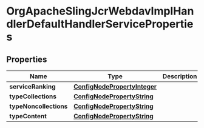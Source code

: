 
# OrgApacheSlingJcrWebdavImplHandlerDefaultHandlerServiceProperties

## Properties
Name | Type | Description | Notes
------------ | ------------- | ------------- | -------------
**serviceRanking** | [**ConfigNodePropertyInteger**](ConfigNodePropertyInteger.md) |  |  [optional]
**typeCollections** | [**ConfigNodePropertyString**](ConfigNodePropertyString.md) |  |  [optional]
**typeNoncollections** | [**ConfigNodePropertyString**](ConfigNodePropertyString.md) |  |  [optional]
**typeContent** | [**ConfigNodePropertyString**](ConfigNodePropertyString.md) |  |  [optional]



